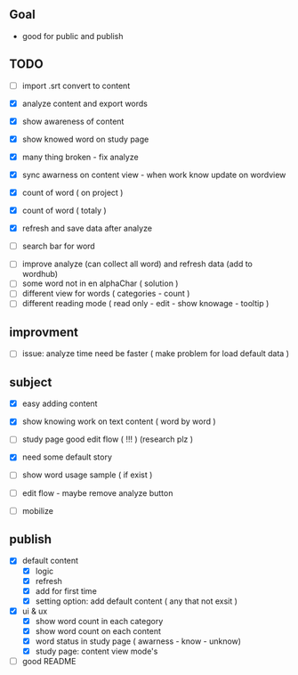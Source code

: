 

## Goal
* good for public and publish

## TODO
* [ ] import .srt convert to content
* [x] analyze content and export words
* [x] show awareness of content
* [x] show knowed word on study page

* [x] many thing broken - fix analyze
* [x] sync awarness on content view - when work know update on wordview
* [x] count of word ( on project )
* [x] count of word ( totaly )
* [x] refresh and save data after analyze
* [ ] search bar for word
- [ ] improve analyze (can collect all word) and refresh data (add to wordhub)
- [ ] some word not in en alphaChar ( solution )
- [ ] different view for words ( categories - count )
- [ ] different reading mode ( read only - edit - show knowage - tooltip )

## improvment
- [ ] issue: analyze time need be faster ( make problem for load default data )

## subject

- [x] easy adding content
- [x] show knowing work on text content ( word by word )
- [ ] study page good edit flow ( !!! ) (research plz )
- [x] need some default story
- [ ] show word usage sample ( if exist )
- [ ] edit flow - maybe remove analyze button
- [ ] mobilize


## publish
- [x] default content
  - [x] logic
  - [x] refresh
  - [x] add for first time
  - [x] setting option: add default content ( any that not exsit )
- [x] ui & ux
  - [x] show word count in each category
  - [x] show word count on each content
  - [x] word status in study page ( awarness - know - unknow)
  - [x] study page: content view mode's
- [ ] good README
